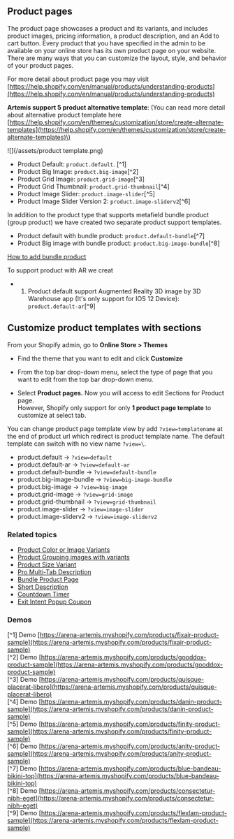 ## Product pages

The product page showcases a product and its variants, and includes product images, pricing information, a product description, and an Add to cart button. Every product that you have specified in the admin to be available on your online store has its own product page on your website. There are many ways that you can customize the layout, style, and behavior of your product pages.

For more detail about product page you may visit [https://help.shopify.com/en/manual/products/understanding-products](https://help.shopify.com/en/manual/products/understanding-products)

**Artemis support 5 product alternative template**: \(You can read more detail about alternative product template here [https://help.shopify.com/en/themes/customization/store/create-alternate-templates](https://help.shopify.com/en/themes/customization/store/create-alternate-templates)\)

![](/assets/product template.png)

* Product Default: `product.default`. [^1]
* Product Big Image: `product.big-image`[^2]
* Product Grid Image: `product.grid-image`[^3]
* Product Grid Thumbnail: `product.grid-thumbnail`[^4]
* Product Image Slider: `product.image-slider`[^5]
* Product Image Slider Version 2: `product.image-sliderv2`[^6]

In addition to the product type that supports metafield bundle product \(group product\) we have created two separate product support templates.

* Product default with bundle product: `product.default-bundle`[^7]
* Product Big image with bundle product: `product.big-image-bundle`[^8]

[How to add bundle product](/products/bundle-product-page.md)

To support product with AR we creat

* 1. Product default support Augmented Reality 3D image by 3D Warehouse app \(It's only support for IOS 12 Device\): `product.default-ar`[^9]

## Customize product templates with sections

From your Shopify admin, go to **Online Store &gt; Themes**

* Find the theme that you want to edit and click **Customize**

* From the top bar drop-down menu, select the type of page that you want to edit from the top bar drop-down menu.

* Select **Product pages.** Now you will access to edit Sections for Product page.  
  However, Shopify only support for only **1 product page template** to customize at select tab.

You can change product page template view by add `?view=templatename` at the end of product url which redirect is product template name.  The default template can switch with no view name `?view=\`.

* product.default -&gt;  `?view=default`
* product.default-ar -&gt; `?view=default-ar`
* product.default-bundle -&gt; `?view=default-bundle`
* product.big-image-bundle -&gt; `?view=big-image-bundle`
* product.big-image -&gt; `?view=big-image`
* product.grid-image -&gt; `?view=grid-image`
* product.grid-thumbnail -&gt; `?view=grid-thumbnail`
* product.image-slider -&gt; `?view=image-slider`
* product.image-sliderv2 -&gt; `?view=image-sliderv2`

### Related topics

* [Product Color or Image Variants](/products/product-color-variant.md)
* [Product Grouping images with variants](/products/product-grouping-images-with-variants.md)
* [Product Size Variant](/products/product-quantity-selector.md)
* [Pro Multi-Tab Description](/products/product-multi-tab-description.md)
* [Bundle Product Page](/products/bundle-product-page.md)
* [Short Description](/products/countdown-product.md)
* [Countdown Timer](/products/count-down-product.md)
* [Exit Intent Popup Coupon](/extensions/exit-intent-popup.md)

### Demos

[^1] Demo [https://arena-artemis.myshopify.com/products/fixair-product-sample](https://arena-artemis.myshopify.com/products/fixair-product-sample)  
[^2] Demo [https://arena-artemis.myshopify.com/products/gooddox-product-sample](https://arena-artemis.myshopify.com/products/gooddox-product-sample)  
[^3] Demo [https://arena-artemis.myshopify.com/products/quisque-placerat-libero](https://arena-artemis.myshopify.com/products/quisque-placerat-libero)  
[^4] Demo [https://arena-artemis.myshopify.com/products/danin-product-sample](https://arena-artemis.myshopify.com/products/danin-product-sample)  
[^5] Demo [https://arena-artemis.myshopify.com/products/finity-product-sample](https://arena-artemis.myshopify.com/products/finity-product-sample)  
[^6] Demo [https://arena-artemis.myshopify.com/products/anity-product-sample](https://arena-artemis.myshopify.com/products/anity-product-sample)  
[^7] Demo [https://arena-artemis.myshopify.com/products/blue-bandeau-bikini-top](https://arena-artemis.myshopify.com/products/blue-bandeau-bikini-top)  
[^8] Demo [https://arena-artemis.myshopify.com/products/consectetur-nibh-eget](https://arena-artemis.myshopify.com/products/consectetur-nibh-eget)  
[^9] Demo [https://arena-artemis.myshopify.com/products/flexlam-product-sample](https://arena-artemis.myshopify.com/products/flexlam-product-sample)


